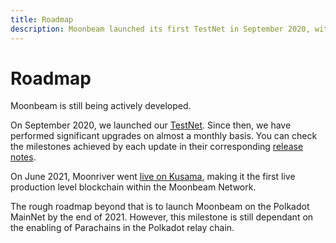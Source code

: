 ```yaml
---
title: Roadmap
description: Moonbeam launched its first TestNet in September 2020, with a BetaNet on Kusama and MainNet on Polkadot to follow in early 2021.
---
```


# Roadmap

Moonbeam is still being actively developed. 

On September 2020, we launched our [TestNet](/networks/overview/). Since then, we have performed significant upgrades on almost a monthly basis. You can check the milestones achieved by each update in their corresponding [release notes](/networks/moonbase/#release-notes).

On June 2021, Moonriver went [live on Kusama](https://moonbeam.network/announcements/moonriver-launch-kusama/), making it the first live production level blockchain within the Moonbeam Network.

The rough roadmap beyond that is to launch Moonbeam on the Polkadot MainNet by the end of 2021. However, this milestone is still dependant on the enabling of Parachains in the Polkadot relay chain.
